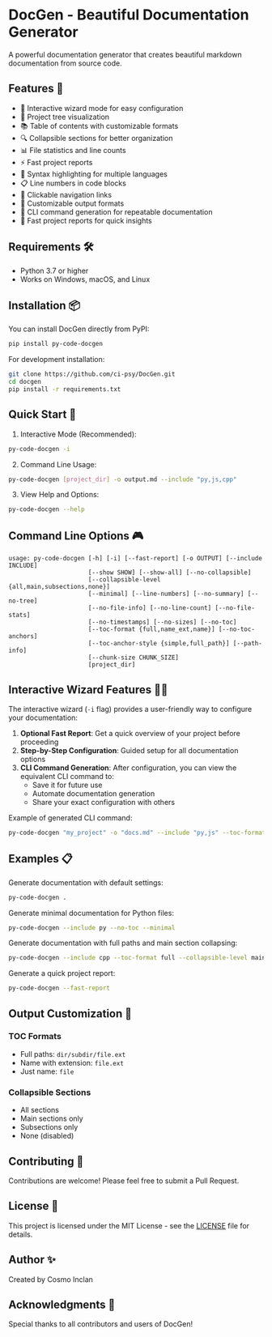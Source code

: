 # DocGen - Beautiful Documentation Generator

A powerful documentation generator that creates beautiful markdown documentation from source code.

## Features 🌟

- 📝 Interactive wizard mode for easy configuration
- 🌳 Project tree visualization
- 📚 Table of contents with customizable formats
- 🔍 Collapsible sections for better organization
- 📊 File statistics and line counts
- ⚡ Fast project reports
- 🎨 Syntax highlighting for multiple languages
- 📋 Line numbers in code blocks
- 🔗 Clickable navigation links
- 🎯 Customizable output formats
- 🔄 CLI command generation for repeatable documentation
- 🎯 Fast project reports for quick insights

## Requirements 🛠️

- Python 3.7 or higher
- Works on Windows, macOS, and Linux

## Installation 📦

You can install DocGen directly from PyPI:

```bash
pip install py-code-docgen
```

For development installation:

```bash
git clone https://github.com/ci-psy/DocGen.git
cd docgen
pip install -r requirements.txt
```

## Quick Start 🚀

1. Interactive Mode (Recommended):
```bash
py-code-docgen -i
```

2. Command Line Usage:
```bash
py-code-docgen [project_dir] -o output.md --include "py,js,cpp"
```

3. View Help and Options:
```bash
py-code-docgen --help
```

## Command Line Options 🎮

```
usage: py-code-docgen [-h] [-i] [--fast-report] [-o OUTPUT] [--include INCLUDE]
                      [--show SHOW] [--show-all] [--no-collapsible]
                      [--collapsible-level {all,main,subsections,none}]
                      [--minimal] [--line-numbers] [--no-summary] [--no-tree]
                      [--no-file-info] [--no-line-count] [--no-file-stats]
                      [--no-timestamps] [--no-sizes] [--no-toc]
                      [--toc-format {full,name_ext,name}] [--no-toc-anchors]
                      [--toc-anchor-style {simple,full_path}] [--path-info]
                      [--chunk-size CHUNK_SIZE]
                      [project_dir]
```

## Interactive Wizard Features 🧙‍♂️

The interactive wizard (`-i` flag) provides a user-friendly way to configure your documentation:

1. **Optional Fast Report**: Get a quick overview of your project before proceeding
2. **Step-by-Step Configuration**: Guided setup for all documentation options
3. **CLI Command Generation**: After configuration, you can view the equivalent CLI command to:
   - Save it for future use
   - Automate documentation generation
   - Share your exact configuration with others

Example of generated CLI command:
```bash
py-code-docgen "my_project" -o "docs.md" --include "py,js" --toc-format full --collapsible-level main --line-numbers
```

## Examples 📋

Generate documentation with default settings:
```bash
py-code-docgen .
```

Generate minimal documentation for Python files:
```bash
py-code-docgen --include py --no-toc --minimal
```

Generate documentation with full paths and main section collapsing:
```bash
py-code-docgen --include cpp --toc-format full --collapsible-level main
```

Generate a quick project report:
```bash
py-code-docgen --fast-report
```

## Output Customization 🎨

### TOC Formats
- Full paths: `dir/subdir/file.ext`
- Name with extension: `file.ext`
- Just name: `file`

### Collapsible Sections
- All sections
- Main sections only
- Subsections only
- None (disabled)

## Contributing 🤝

Contributions are welcome! Please feel free to submit a Pull Request.

## License 📄

This project is licensed under the MIT License - see the [LICENSE](LICENSE) file for details.

## Author ✨

Created by Cosmo Inclan

## Acknowledgments 🙏

Special thanks to all contributors and users of DocGen!